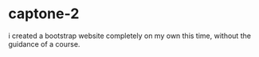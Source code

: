 # captone-2
i created a bootstrap website completely on my own this time, without the guidance of a course.
